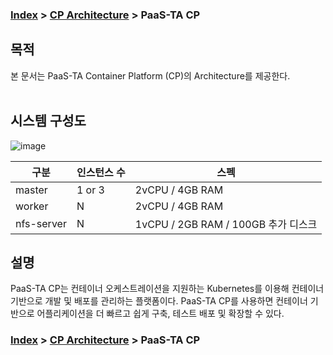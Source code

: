 ### [Index](https://github.com/PaaS-TA/Guide/tree/working-new-template) > [CP Architecture](../README.md) > PaaS-TA CP

## 목적
본 문서는 PaaS-TA Container Platform (CP)의 Architecture를 제공한다.
<br><br>

## 시스템 구성도
![image](https://user-images.githubusercontent.com/67575226/147038676-2ef2e8a6-217d-41ff-95b0-0280a1584885.png)



| 구분  | 인스턴스 수| 스펙 |
|-------|----|-----|
| master | 1 or 3 | 2vCPU / 4GB RAM |
| worker | N | 2vCPU / 4GB RAM |
| nfs-server | N | 1vCPU / 2GB RAM / 100GB 추가 디스크 |


## 설명
PaaS-TA CP는 컨테이너 오케스트레이션을 지원하는 Kubernetes를 이용해 컨테이너기반으로 개발 및 배포를 관리하는 플랫폼이다. 
PaaS-TA CP를 사용하면 컨테이너 기반으로 어플리케이션을 더 빠르고 쉽게 구축, 테스트 배포 및 확장할 수 있다.


### [Index](https://github.com/PaaS-TA/Guide/tree/working-new-template) > [CP Architecture](../README.md) > PaaS-TA CP
